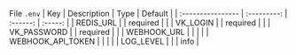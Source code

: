File `.env`
| Key               | Description |   Type   | Default |
| :---------------- | :---------: | :------: | :-----: |
| REDIS_URL         |             | required |         |
| VK_LOGIN          |             | required |         |
| VK_PASSWORD       |             | required |         |
| WEBHOOK_URL       |             |          |         |
| WEBHOOK_API_TOKEN |             |          |         |
| LOG_LEVEL         |             |          |  info   |
